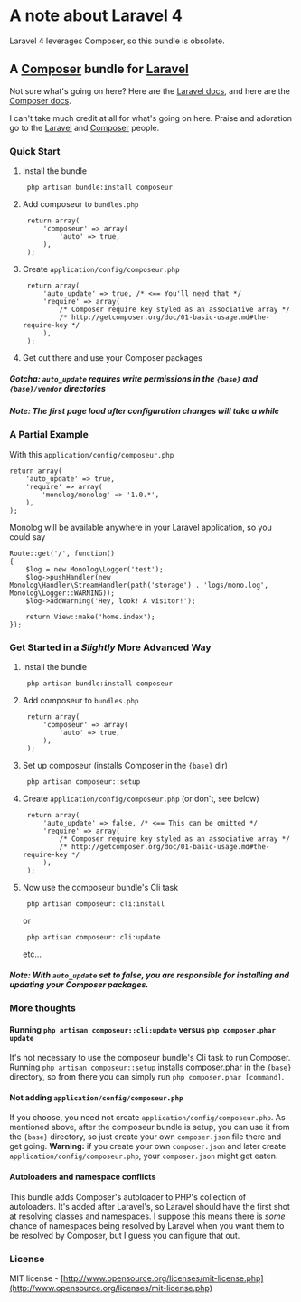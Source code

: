 # A note about Laravel 4

Laravel 4 leverages Composer, so this bundle is obsolete.

## A [Composer](http://getcomposer.org/) bundle for [Laravel](http://laravel.com/)

Not sure what's going on here? Here are the [Laravel docs](http://laravel.com/docs), and here are the [Composer docs](http://getcomposer.org/doc/).

I can't take much credit at all for what's going on here. Praise and adoration go to the [Laravel](http://laravel.com/) and [Composer](http://getcomposer.org/) people.

### Quick Start

1. Install the bundle

        php artisan bundle:install composeur

1. Add composeur to ```bundles.php```

        return array(
            'composeur' => array(
            	'auto' => true,
            ),
        );

1. Create ```application/config/composeur.php```

        return array(
        	'auto_update' => true, /* <== You'll need that */
        	'require' => array(
        		/* Composer require key styled as an associative array */
        		/* http://getcomposer.org/doc/01-basic-usage.md#the-require-key */
        	),
        );

1. Get out there and use your Composer packages

##### Gotcha: ```auto_update``` requires write permissions in the ```{base}``` and ```{base}/vendor``` directories

##### Note:   The first page load after configuration changes will take a while

### A Partial Example

With this ```application/config/composeur.php```

    return array(
        'auto_update' => true,
        'require' => array(
            'monolog/monolog' => '1.0.*',
        ),
    );

Monolog will be available anywhere in your Laravel application, so you could say

    Route::get('/', function()
    {
        $log = new Monolog\Logger('test');
        $log->pushHandler(new Monolog\Handler\StreamHandler(path('storage') . 'logs/mono.log', Monolog\Logger::WARNING));
        $log->addWarning('Hey, look! A visitor!');

        return View::make('home.index');
    });

### Get Started in a *Slightly* More Advanced Way

1. Install the bundle

        php artisan bundle:install composeur

1. Add composeur to ```bundles.php```

        return array(
            'composeur' => array(
            	'auto' => true,
            ),
        );

1. Set up composeur (installs Composer in the ```{base}``` dir)

        php artisan composeur::setup

1. Create ```application/config/composeur.php``` (or don't, see below)

        return array(
        	'auto_update' => false, /* <== This can be omitted */
        	'require' => array(
        		/* Composer require key styled as an associative array */
        		/* http://getcomposer.org/doc/01-basic-usage.md#the-require-key */
        	),
        );

1. Now use the composeur bundle's Cli task

        php artisan composeur::cli:install

    or

        php artisan composeur::cli:update

    etc...

##### Note: With ```auto_update``` set to false, you are responsible for installing and updating your Composer packages.

### More thoughts

#### Running ```php artisan composeur::cli:update``` versus ```php composer.phar update```

It's not necessary to use the composeur bundle's Cli task to run Composer. Running ```php artisan composeur::setup``` installs composer.phar in the ```{base}``` directory, so from there you can simply run ```php composer.phar [command]```.

#### Not adding ```application/config/composeur.php```

If you choose, you need not create ```application/config/composeur.php```. As mentioned above, after the composeur bundle is setup, you can use it from the ```{base}``` directory, so just create your own ```composer.json``` file there and get going. **Warning:** if you create your own ```composer.json``` and later create ```application/config/composeur.php```, your ```composer.json``` might get eaten.

#### Autoloaders and namespace conflicts

This bundle adds Composer's autoloader to PHP's collection of autoloaders. It's added after Laravel's, so Laravel should have the first shot at resolving classes and namespaces. I suppose this means there is *some* chance of namespaces being resolved by Laravel when you want them to be resolved by Composer, but I guess you can figure that out.

### License

MIT license - [http://www.opensource.org/licenses/mit-license.php](http://www.opensource.org/licenses/mit-license.php)
